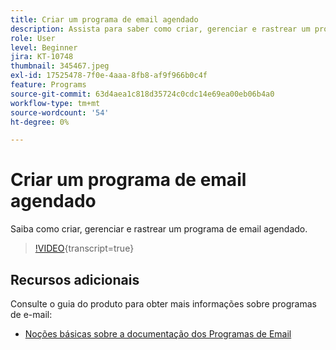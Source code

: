 ```yaml
---
title: Criar um programa de email agendado
description: Assista para saber como criar, gerenciar e rastrear um programa de email agendado.
role: User
level: Beginner
jira: KT-10748
thumbnail: 345467.jpeg
exl-id: 17525478-7f0e-4aaa-8fb8-af9f966b0c4f
feature: Programs
source-git-commit: 63d4aea1c818d35724c0cdc14e69ea00eb06b4a0
workflow-type: tm+mt
source-wordcount: '54'
ht-degree: 0%

---
```


# Criar um programa de email agendado

Saiba como criar, gerenciar e rastrear um programa de email agendado.

>[!VIDEO](https://video.tv.adobe.com/v/345467/?quality=12&learn=on){transcript=true}

## Recursos adicionais

Consulte o guia do produto para obter mais informações sobre programas de e-mail:

* [Noções básicas sobre a documentação dos Programas de Email](https://experienceleague.adobe.com/docs/marketo/using/product-docs/email-marketing/email-programs/creating-an-email-program/understanding-email-programs.html?lang=en)
